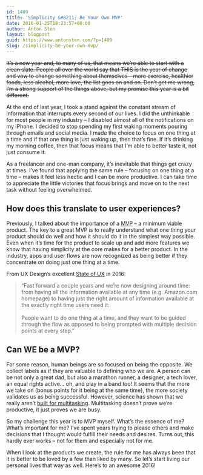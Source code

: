 ```yaml
---
id: 1409
title: 'Simplicity &#8211; Be Your Own MVP'
date: 2016-01-25T18:23:57+00:00
author: Anton Sten
layout: blogpost
guid: https://www.antonsten.com/?p=1409
slug: /simplicity-be-your-own-mvp/
---
```

~~It’s a new year and, to many of us, that means we’re able to start with a clean slate. People all over the world say that THIS is the year of change and vow to change something about themselves &#8211; more exercise, healthier foods, less alcohol, more love, the list goes on and on. Don’t get me wrong, I’m a strong support of the things above, but my promise this year is a bit different.~~

At the end of last year, I took a stand against the constant stream of information that interrupts every second of our lives. I did the unthinkable for most people in my industry &#8211; I disabled almost all of the notifications on my iPhone. I decided to stop spending my first waking moments pouring through emails and social media. I made the choice to focus on one thing at a time and if that one thing is just waking up, then that’s fine. If it’s drinking my morning coffee, then that focus means that I’m able to better taste it, not just consume it.

As a freelancer and one-man company, it’s inevitable that things get crazy at times. I’ve found that applying the same rule &#8211; focusing on one thing at a time &#8211; makes it feel less hectic and I can be more productive. I can take time to appreciate the little victories that focus brings and move on to the next task without feeling overwhelmed.

## How does this translate to user experiences?

Previously, I talked about the importance of a [MVP](https://www.antonsten.com/mvp-is-your-product-really-minimum-and-viable/) &#8211; a minimum viable product. The key to a great MVP is to really understand what one thing your product should do well and how it should do it in the simplest way possible. Even when it’s time for the product to scale up and add more features we know that having simplicity at the core makes for a better product. In the industry, apps and user flows are now recognized as being better if they concentrate on doing just one thing at a time.

From UX Design’s excellent <a href="http://uxdesign.cc/ux-trends-2015-2016" target="_blank">State of UX</a> in 2016:

> “Fast forward a couple years and we&#8217;re now designing around time: from having all the information available at any time (e.g. Amazon.com homepage) to having just the right amount of information available at the exactly right time users need it:
<br><br>
People want to do one thing at a time, and they want to be guided through the flow as opposed to being prompted with multiple decision points at every step.”

## Can WE be a MVP?

For some reason, human beings are so focused on being the opposite. We collect labels as if they are valuable to defining who we are. A person can be not only a great dad, but also a marathon runner, a designer, a tech lover, an equal rights active… oh, and play in a band too! It seems that the more we take on (bonus points for it being at the same time), the more society validates us as being successful. However, science has shown that we really aren’t <a href="http://qz.com/544148/busy-people-are-actually-not-that-productive/" target="_blank">built for multitasking</a>. Multitasking doesn’t prove we’re productive, it just proves we are busy.

So my challenge this year is to MVP myself. What’s the essence of me? What’s important for me? I’ve spent years trying to please others and make decisions that I thought would fulfill their needs and desires. Turns out, this hardly ever works &#8211; not for them and especially not for me.

When I look at the products we create, the rule for me has always been that it is better to be loved by a few than liked by many. So let’s start living our personal lives that way as well. Here’s to an awesome 2016!
